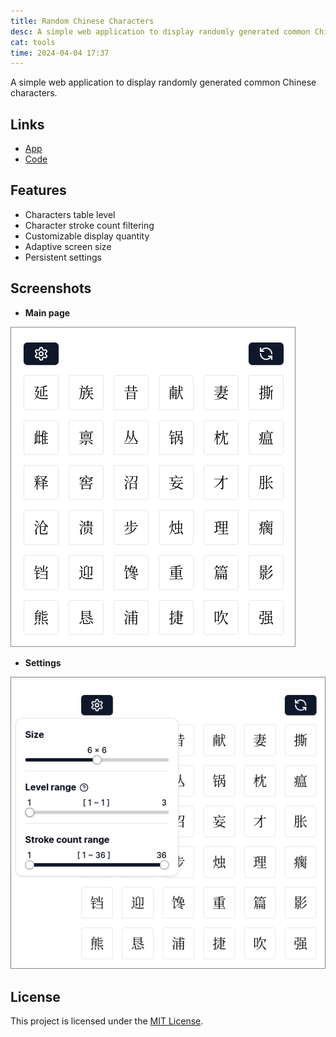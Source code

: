 ```yaml
---
title: Random Chinese Characters
desc: A simple web application to display randomly generated common Chinese characters.
cat: tools
time: 2024-04-04 17:37
---
```


A simple web application to display randomly generated common Chinese characters.

## Links

- [App](https://random-chinese-characters.wanten.org)
- [Code](https://github.com/WantenMN/random-chinese-characters)

## Features

- Characters table level
- Character stroke count filtering
- Customizable display quantity
- Adaptive screen size
- Persistent settings

## Screenshots

- **Main page**

![Main page](https://github.com/WantenMN/random-chinese-characters/raw/main/assets/screenshots/main-page.png)

- **Settings**

![Settings](https://github.com/WantenMN/random-chinese-characters/raw/main/assets/screenshots/settings.png)

## License

This project is licensed under the [MIT License](https://raw.githubusercontent.com/WantenMN/random-chinese-characters/main/LICENSE).
